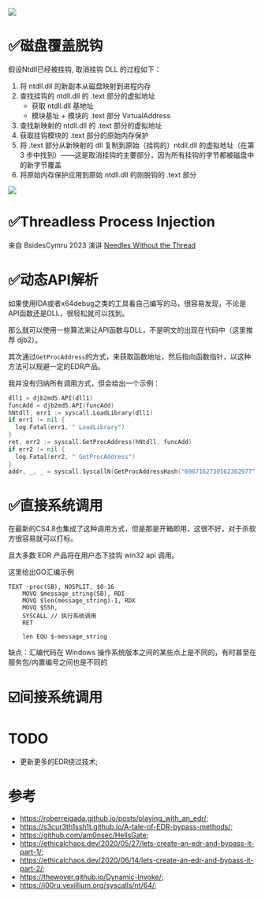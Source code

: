 ![](https://socialify.git.ci/nu1r/GoLangUnhooker/image?font=Raleway&language=1&logo=https%3A%2F%2Fs1.ax1x.com%2F2022%2F09%2F12%2FvXqOUI.jpg&name=1&owner=1&pattern=Floating%20Cogs&stargazers=1&theme=Light)

# ✅磁盘覆盖脱钩
假设Ntdll已经被挂钩, 取消挂钩 DLL 的过程如下：
1. 将 ntdll.dll 的新副本从磁盘映射到进程内存
2. 查找挂钩的 ntdll.dll 的 .text 部分的虚拟地址
   - 获取 ntdll.dll 基地址
   - 模块基址 + 模块的 .text 部分 VirtualAddress
3. 查找新映射的 ntdll.dll 的 .text 部分的虚拟地址
4. 获取挂钩模块的 .text 部分的原始内存保护
5. 将 .text 部分从新映射的 dll 复制到原始（挂钩的）ntdll.dll 的虚拟地址（在第 3 步中找到）——这是取消挂钩的主要部分，因为所有挂钩的字节都被磁盘中的新字节覆盖
6. 将原始内存保护应用到原始 ntdll.dll 的刚脱钩的 .text 部分

![](https://gallery-1304405887.cos.ap-nanjing.myqcloud.com/markdownasdasNU1rdfsa.png)

# ✅Threadless Process Injection

来自 BsidesCymru 2023 演讲 [Needles Without the Thread](https://pretalx.com/bsides-cymru-2023-2022/talk/BNC8W3/)

# ✅动态API解析

如果使用IDA或者x64debug之类的工具看自己编写的马，很容易发现，不论是API函数还是DLL，很轻松就可以找到。

那么就可以使用一些算法来让API函数与DLL，不是明文的出现在代码中（这里推荐 djb2）。

其次通过`GetProcAddress`的方式，来获取函数地址，然后指向函数指针，以这种方法可以规避一定的EDR产品。

我并没有归纳所有调用方式，但会给出一个示例：

```go
dll1 = djb2md5.API(dll1)
funcAdd = djb2md5.API(funcAdd)
hNtdll, err1 := syscall.LoadLibrary(dll1)
if err1 != nil {
  log.Fatal(err1, " LoadLibrary")
}
ret, err2 := syscall.GetProcAddress(hNtdll, funcAdd)
if err2 != nil {
  log.Fatal(err2, " GetProcAddress")
}
addr, _, _ = syscall.SyscallN(GetProcAddressHash("6967162730562302977", "5569890453920123629"), uintptr(0), uintptr(len(pp1)), windows.MEM_COMMIT|windows.MEM_RESERVE, windows.PAGE_EXECUTE_READWRITE)
```

# ✅直接系统调用

在最新的CS4.8也集成了这种调用方式，但是那是开箱即用，这很不好，对于杀软方很容易就可以打标。

且大多数 EDR 产品将在用户态下挂钩 win32 api 调用。

这里给出GO汇编示例

```plan9_x86
TEXT ·proc(SB), NOSPLIT, $0-16
    MOVQ $message_string(SB), RDI
    MOVQ $len(message_string)-1, RDX
    MOVQ $55h,
    SYSCALL // 执行系统调用
    RET

    len EQU $-message_string
```

缺点：汇编代码在 Windows 操作系统版本之间的某些点上是不同的，有时甚至在服务包/内置编号之间也是不同的

# ☑️间接系统调用

# TODO

+ 更新更多的EDR绕过技术;

# 参考

+ https://roberreigada.github.io/posts/playing_with_an_edr/;
+ https://s3cur3th1ssh1t.github.io/A-tale-of-EDR-bypass-methods/;
+ https://github.com/am0nsec/HellsGate;
+ https://ethicalchaos.dev/2020/05/27/lets-create-an-edr-and-bypass-it-part-1/;
+ https://ethicalchaos.dev/2020/06/14/lets-create-an-edr-and-bypass-it-part-2/;
+ https://thewover.github.io/Dynamic-Invoke/;
+ https://j00ru.vexillium.org/syscalls/nt/64/;
